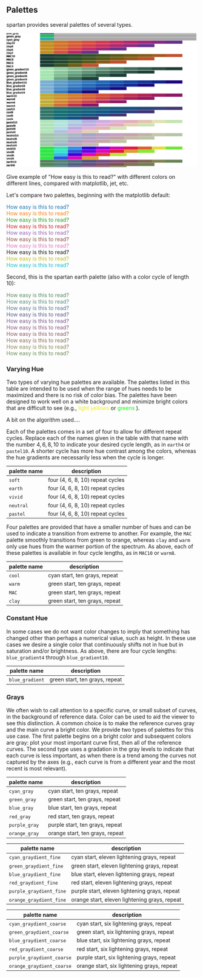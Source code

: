## Palettes

spartan provides several palettes of several types. 

![](palettes.png)

Give example of "How easy is this to read?" with different colors on different lines, compared with matplotlib, jet, etc. 

Let's compare two palettes, beginning with the matplotlib default:

<span style = "color: #1f77b4;"> How easy is this to read?</span> <br>
<span style = "color: #ff7f0e;"> How easy is this to read?</span> <br>
<span style = "color: #2ca02c;"> How easy is this to read?</span> <br>
<span style = "color: #d62728;"> How easy is this to read?</span> <br>
<span style = "color: #9467bd;"> How easy is this to read?</span> <br>
<span style = "color: #8c564b;"> How easy is this to read?</span> <br>
<span style = "color: #e377c2;"> How easy is this to read?</span> <br>
<span style = "color: #7f7f7fb;"> How easy is this to read?</span> <br>
<span style = "color: #bcbd22;"> How easy is this to read?</span> <br>
<span style = "color: #17becf;"> How easy is this to read?</span> <br>

Second, this is the spartan earth palette (also with a color cycle of length 10):
                                   
<span style = "color: #5b8c63;"> How easy is this to read?</span> <br>
<span style = "color: #5b8c81;"> How easy is this to read?</span> <br>
<span style = "color: #5b7a8c;"> How easy is this to read?</span> <br>
<span style = "color: #5b5d8c;"> How easy is this to read?</span> <br>
<span style = "color: #7a5b8c;"> How easy is this to read?</span> <br>
<span style = "color: #8c5b84;"> How easy is this to read?</span> <br>
<span style = "color: #8c5b67;"> How easy is this to read?</span> <br>
<span style = "color: #8c6d5b;"> How easy is this to read?</span> <br>
<span style = "color: #8c8b5b;"> How easy is this to read?</span> <br>
<span style = "color: #708c5b;"> How easy is this to read?</span> <br>


### Varying Hue

Two types of varying hue palettes are available. The palettes listed in this table are intended to be used when the range of hues needs to be maximized and there is no risk of color bias. The palettes have been designed to work well on a white background and minimize bright colors that are difficult to see (e.g., <span style = "color: #eeee00;"> light yellows </span> or <span style = "color: #00ff00;"> greens  </span>).

A bit on the algorithm	used....

Each of the palettes comes in a set of four to allow for different repeat cycles. Replace each of the names given in the table with that name with the number $4, 6, 8, 10$ to indicate your desired cycle length, as in `earth4` or `pastel10`. A shorter cycle has more hue contrast among the colors, whereas the hue gradients are necessarily less when the cycle is longer. 

| palette name | description |
|--------------|-------------|
| `soft`    | four (4, 6, 8, 10) repeat cycles |
| `earth`    | four (4, 6, 8, 10) repeat cycles |
| `vivid`    | four (4, 6, 8, 10) repeat cycles |
| `neutral`    | four (4, 6, 8, 10) repeat cycles |
| `pastel`    | four (4, 6, 8, 10) repeat cycles |

Four palettes are provided that have a smaller number of hues and can be used to indicate a transition from extreme to another. For example, the `MAC` palette smoothly transitions from green to orange, whereas `clay` and `warm` only use hues from the warmer portion of the spectrum. As above, each of these palettes is available in four cycle lengths, as in `MAC10` or `warm8`.

| palette name | description |
|--------------|-------------|
| `cool`    | cyan start, ten grays, repeat |
| `warm`    | green start, ten grays, repeat |
| `MAC`    | green start, ten grays, repeat |
| `clay`    | green start, ten grays, repeat |



### Constant Hue

In some cases we do not want color changes to imply that something has changed other than perhaps a numerical value, such as height. In these use cases we desire a single color that continuously shifts not in hue but in saturation and/or brightness. As above, there are four cycle lengths: `blue_gradient4` through `blue_gradient10`. 

| palette name | description |
|--------------|-------------|
| `blue_gradient`    | green start, ten grays, repeat |


### Grays

We often wish to call attention to a specific curve, or small subset of curves, in the background of reference data. Color can be used to aid the viewer to see this distinction. A common choice is to make the reference curves gray and the main curve a bright color. We provide two types of palettes for this use case. The first palette begins on a bright color and subsequent colors are gray: plot your most important curve first, then all of the reference curves. The second type uses a gradation in the gray levels to indicate that each curve is less important, as when there is a trend among the curves not captured by the axes (e.g., each curve is from a different year and the most recent is most relevant). 


| palette name | description |
|--------------|-------------|
| `cyan_gray`    | cyan start, ten grays, repeat |
| `green_gray`    | green start, ten grays, repeat |
| `blue_gray`    | blue start, ten grays, repeat |
| `red_gray`    | red start, ten grays, repeat |
| `purple_gray`    | purple start, ten grays, repeat |
| `orange_gray`    | orange start, ten grays, repeat |


| palette name | description |
|--------------|-------------|
| `cyan_graydient_fine`    | cyan start, eleven lightening grays, repeat |
| `green_graydient_fine`    | green start, eleven lightening grays, repeat |
| `blue_graydient_fine`    | blue start, eleven lightening grays, repeat |
| `red_graydient_fine`    | red start, eleven lightening grays, repeat |
| `purple_graydient_fine`    | purple start, eleven lightening grays, repeat |
| `orange_graydient_fine`    | orange start, eleven lightening grays, repeat |


| palette name | description |
|--------------|-------------|
| `cyan_graydient_coarse`    | cyan start, six lightening grays, repeat |
| `green_graydient_coarse`    | green start, six lightening grays, repeat |
| `blue_graydient_coarse`    | blue start, six lightening grays, repeat |
| `red_graydient_coarse`    | red start, six lightening grays, repeat |
| `purple_graydient_coarse`    | purple start, six lightening grays, repeat |
| `orange_graydient_coarse`    | orange start, six lightening grays, repeat |
